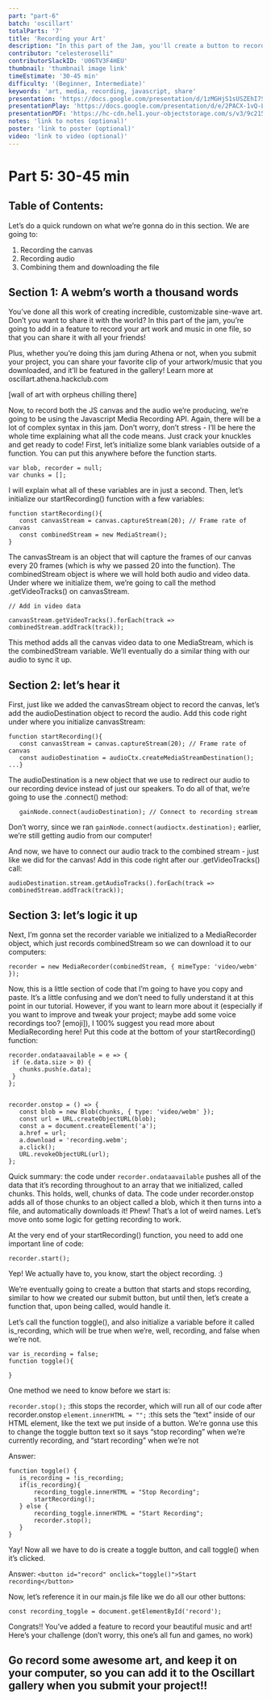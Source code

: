 ```yaml
---
part: "part-6"
batch: 'oscillart'
totalParts: '7'
title: 'Recording your Art'
description: "In this part of the Jam, you'll create a button to record your art and download it, so you can share it online."
contributor: "celesteroselli"
contributorSlackID: 'U06TV3F4HEU'
thumbnail: 'thumbnail image link'
timeEstimate: '30-45 min'
difficulty: '(Beginner, Intermediate)'
keywords: 'art, media, recording, javascript, share'
presentation: 'https://docs.google.com/presentation/d/1zMGHjS1sUSZEhI7SAlY4shvY8p1a34Q124KN_rJQ2lM/edit?usp=sharing'
presentationPlay: 'https://docs.google.com/presentation/d/e/2PACX-1vQ-LWou5utq3u1FvZzBGJjP5fDLWCXAn8Oec_uJWN-FLuItkunRTNN-RLrgo1PMcw74ciulutWJn2RN/pub?start=true&loop=false&delayms=30000'
presentationPDF: 'https://hc-cdn.hel1.your-objectstorage.com/s/v3/9c215e64b498d8998a335d890d58578ffc0b8919_oscillart_6.pdf'
notes: 'link to notes (optional)'
poster: 'link to poster (optional)'
video: 'link to video (optional)'
---
```


# Part 5: 30-45 min

## Table of Contents:
Let’s do a quick rundown on what we’re gonna do in this section. We are going to:

1. Recording the canvas
2. Recording audio
3. Combining them and downloading the file

## Section 1: A webm’s worth a thousand words

You’ve done all this work of creating incredible, customizable sine-wave art. Don’t you want to share it with the world? In this part of the jam, you’re going to add in a feature to record your art work and music in one file, so that you can share it with all your friends! 

Plus, whether you’re doing this jam during Athena or not, when you submit your project, you can share your favorite clip of your artwork/music that you downloaded, and it’ll be featured in the gallery! Learn more at oscillart.athena.hackclub.com

[wall of art with orpheus chilling there]

Now, to record both the JS canvas and the audio we’re producing, we’re going to be using the Javascript Media Recording API. Again, there will be a lot of complex syntax in this jam. Don’t worry, don’t stress - I’ll be here the whole time explaining what all the code means. Just crack your knuckles and get ready to code! First, let’s initialize some blank variables outside of a function. You can put this anywhere before the function starts.

```
var blob, recorder = null;
var chunks = [];
```

I will explain what all of these variables are in just a second. Then, let’s initialize our startRecording() function with a few variables:

```
function startRecording(){
   const canvasStream = canvas.captureStream(20); // Frame rate of canvas
   const combinedStream = new MediaStream();
}
```

The canvasStream is an object that will capture the frames of our canvas every 20 frames (which is why we passed 20 into the function). The combinedStream object is where we will hold both audio and video data. Under where we initialize them, we’re going to call the method .getVideoTracks() on canvasStream. 

```
// Add in video data

canvasStream.getVideoTracks().forEach(track => combinedStream.addTrack(track));
```

This method adds all the canvas video data to one MediaStream, which is the combinedStream variable. We’ll eventually do a similar thing with our audio to sync it up. 

## Section 2: let’s hear it

First, just like we added the canvasStream object to record the canvas, let’s add the audioDestination object to record the audio. Add this code right under where you initialize canvasStream:

```
function startRecording(){
   const canvasStream = canvas.captureStream(20); // Frame rate of canvas
   const audioDestination = audioCtx.createMediaStreamDestination();
...}
```

The audioDestination is a new object that we use to redirect our audio to our recording device 
instead of just our speakers. To do all of that, we’re going to use the .connect()  method:

```
   gainNode.connect(audioDestination); // Connect to recording stream
```

Don’t worry, since we ran `gainNode.connect(audioctx.destination);` earlier, we’re still getting audio from our computer!

And now, we have to connect our audio track to the combined stream - just like we did for the canvas! Add in this code right after our .getVideoTracks() call:

```
audioDestination.stream.getAudioTracks().forEach(track => combinedStream.addTrack(track));
```

## Section 3: let’s logic it up

Next, I’m gonna set the recorder variable we initialized to a MediaRecorder object, which just records combinedStream so we can download it to our computers:

```
recorder = new MediaRecorder(combinedStream, { mimeType: 'video/webm' });
```

Now, this is a little section of code that I’m going to have you copy and paste. It’s a little confusing and we don’t need to fully understand it at this point in our tutorial. However, if you want to learn more about it (especially if you want to improve and tweak your project; maybe add some voice recordings too? [emoji]), I 100% suggest you read more about MediaRecording here! Put this code at the bottom of your startRecording() function:

```
recorder.ondataavailable = e => {
 if (e.data.size > 0) {
   chunks.push(e.data);
 }
};


recorder.onstop = () => {
   const blob = new Blob(chunks, { type: 'video/webm' });
   const url = URL.createObjectURL(blob);
   const a = document.createElement('a');
   a.href = url;
   a.download = 'recording.webm';
   a.click();
   URL.revokeObjectURL(url);
};
```

Quick summary: the code under `recorder.ondataavailable` pushes all of the data that it’s recording throughout to an array that we initialized, called chunks. This holds, well, chunks of data. The code under recorder.onstop adds all of those chunks to an object called a blob, which it then turns into a file, and automatically downloads it! Phew! That’s a lot of weird names. Let’s move onto some logic for getting recording to work.

At the very end of your startRecording() function, you need to add one important line of code:

```
recorder.start();
```

Yep! We actually have to, you know, start the object recording. :)

We’re eventually going to create a button that starts and stops recording, similar to how we created our submit button, but until then, let’s create a function that, upon being called, would handle it.

Let’s call the function toggle(), and also initialize a variable before it called is_recording, which will be true when we’re, well, recording, and false when we’re not.

```
var is_recording = false;
function toggle(){

}
```

One method we need to know before we start is:

`recorder.stop();`
:this stops the recorder, which will run all of our code after recorder.onstop
`element.innerHTML = "";`
:this sets the “text” inside of our HTML element, like the text we put inside of a button. We’re gonna use this to change the toggle button text so it says “stop recording” when we’re currently recording, and “start recording” when we’re not

<Dropdown title="Haha! You thought you got away from the pesky dropdowns, didn’t you? Well, you didn’t. Here’s a challenge for you: can you use if-statements, our variable is_recording, the startRecording() function we created, the .innerHTML method, and the recorder.stop() method to fill in our toggle() method.">
Answer: 

```
function toggle() {
   is_recording = !is_recording; 
   if(is_recording){
       recording_toggle.innerHTML = "Stop Recording";
       startRecording(); 
   } else {
       recording_toggle.innerHTML = "Start Recording";
       recorder.stop();
   }
}
```
</Dropdown>


Yay! Now all we have to do is create a toggle button, and call toggle() when it’s clicked.

<Dropdown title="Remember how we did this with the submit button? Try that on your own!">

Answer: `<button id="record" onclick="toggle()">Start recording</button>`
</Dropdown>

Now, let’s reference it in our main.js file like we do all our other buttons:

```
const recording_toggle = document.getElementById('record');
```

Congrats!! You’ve added a feature to record your beautiful music and art! Here’s your challenge (don’t worry, this one’s all fun and games, no work)

## Go record some awesome art, and keep it on your computer, so you can add it to the Oscillart gallery when you submit your project!!

